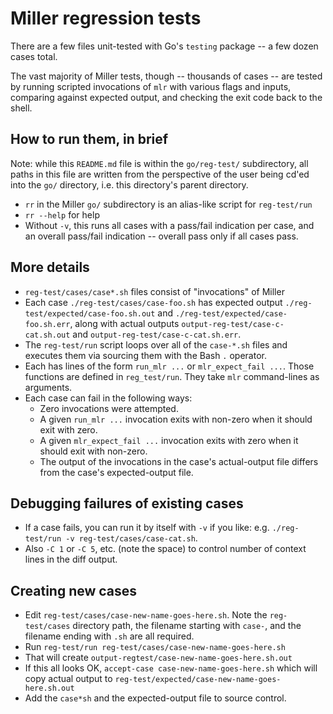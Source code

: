 # Miller regression tests

There are a few files unit-tested with Go's `testing` package -- a few dozen cases total.

The vast majority of Miller tests, though -- thousands of cases -- are tested by running scripted invocations of `mlr` with various flags and inputs, comparing against expected output, and checking the exit code back to the shell.

## How to run them, in brief

Note: while this `README.md` file is within the `go/reg-test/` subdirectory, all paths in this file are written from the perspective of the user being cd'ed into the `go/` directory, i.e. this directory's parent directory.

* `rr` in the Miller `go/` subdirectory is an alias-like script for `reg-test/run`
* `rr --help` for help
* Without `-v`, this runs all cases with a pass/fail indication per case, and an overall pass/fail indication -- overall pass only if all cases pass.

## More details

* `reg-test/cases/case*.sh` files consist of "invocations" of Miller
* Each case `./reg-test/cases/case-foo.sh` has expected output `./reg-test/expected/case-foo.sh.out` and `./reg-test/expected/case-foo.sh.err`, along with actual outputs `output-reg-test/case-c-cat.sh.out` and `output-reg-test/case-c-cat.sh.err`.
* The `reg-test/run` script loops over all of the `case-*.sh` files and executes them via
  sourcing them with the Bash `.` operator.
* Each has lines of the form `run_mlr ...` or `mlr_expect_fail ...`. Those functions are defined in `reg_test/run`. They take `mlr` command-lines as arguments.
* Each case can fail in the following ways:
  * Zero invocations were attempted.
  * A given `run_mlr ...` invocation exits with non-zero when it should exit with zero.
  * A given `mlr_expect_fail ...` invocation exits with zero when it should exit with non-zero.
  * The output of the invocations in the case's actual-output file differs from the case's expected-output file.

## Debugging failures of existing cases

* If a case fails, you can run it by itself with `-v` if you like: e.g. `./reg-test/run -v reg-test/cases/case-cat.sh`.
* Also `-C 1` or `-C 5`, etc. (note the space) to control number of context lines in the diff output.

## Creating new cases

* Edit `reg-test/cases/case-new-name-goes-here.sh`. Note the `reg-test/cases` directory path, the filename starting with `case-`, and the filename ending with `.sh` are all required.
* Run `reg-test/run reg-test/cases/case-new-name-goes-here.sh`
* That will create `output-regtest/case-new-name-goes-here.sh.out`
* If this all looks OK, `accept-case case-new-name-goes-here.sh` which will copy actual output to `reg-test/expected/case-new-name-goes-here.sh.out`
* Add the `case*sh` and the expected-output file to source control.
